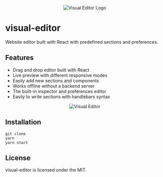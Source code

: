 <p align="center">
 <img src="https://i.imgur.com/bDRWSjo.png" alt="Visual Editor Logo"/>
</p>

# visual-editor
Website editor built with React with predefined sections and preferences.

## Features
* Drag and drop editor built with React
* Live preview with different responsive modes
* Easily add new sections and components
* Works offline without a backend server
* The built-in inspector and preferences editor
* Easily to write sections with handlebars syntax

<p align="center">
 <img src="https://i.imgur.com/VH9MmCd.png" alt="Visual Editor"/>
</p>

## Installation
```shell script
git clone
yarn
yarn start
```

## License
visual-editor is licensed under the MIT.
